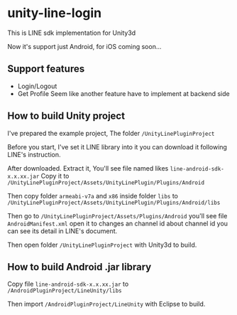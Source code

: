 # unity-line-login

This is LINE sdk implementation for Unity3d

Now it's support just Android, for iOS coming soon...

## Support features

* Login/Logout
* Get Profile
Seem like another feature have to implement at backend side

## How to build Unity project

I've prepared the example project, The folder `/UnityLinePluginProject`

Before you start, I've set it LINE library into it you can download it following LINE's instruction. 

After downloaded. Extract it, You'll see file named likes `line-android-sdk-x.x.xx.jar` Copy it to `/UnityLinePluginProject/Assets/UnityLinePlugin/Plugins/Android` 

Then copy folder `armeabi-v7a` and `x86` inside folder `libs` to `/UnityLinePluginProject/Assets/UnityLinePlugin/Plugins/Android/libs`

Then go to `/UnityLinePluginProject/Assets/Plugins/Android` you'll see file `AndroidManifest.xml` open it to changes an channel id about channel id you can see its detail in LINE's document.

Then open folder `/UnityLinePluginProject` with Unity3d to build.

## How to build Android .jar library

Copy file `line-android-sdk-x.x.xx.jar` to `/AndroidPluginProject/LineUnity/libs`

Then import `/AndroidPluginProject/LineUnity` with Eclipse to build.
